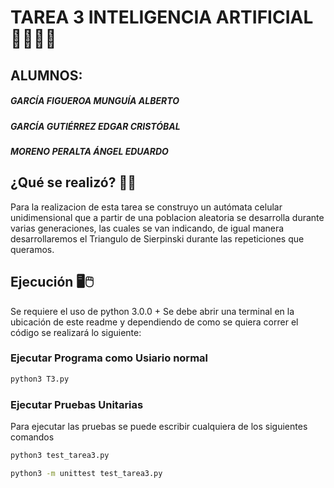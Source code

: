 # TAREA 3 INTELIGENCIA ARTIFICIAL 🤖👨🏻‍💻
## ALUMNOS:
##### _GARCÍA FIGUEROA MUNGUÍA ALBERTO_
##### _GARCÍA GUTIÉRREZ EDGAR CRISTÓBAL_
##### _MORENO PERALTA ÁNGEL EDUARDO_

## ¿Qué se realizó? 📐🔨
Para la realizacion de esta tarea se construyo un autómata celular unidimensional que a partir de una poblacion aleatoria se desarrolla durante varias generaciones, las cuales se van indicando, de igual manera desarrollaremos el Triangulo de Sierpinski durante las repeticiones que queramos.

## Ejecución 🖥🖱

Se requiere el uso de python 3.0.0 +
Se debe abrir una terminal en la ubicación de este readme y dependiendo de como se quiera correr el código se realizará lo siguiente:
### Ejecutar Programa como Usiario normal ###
```sh
python3 T3.py
```

### Ejecutar Pruebas Unitarias ###

Para ejecutar las pruebas se puede escribir cualquiera de los siguientes comandos
```sh
python3 test_tarea3.py
```
```sh
python3 -m unittest test_tarea3.py
```